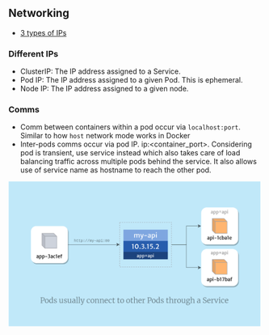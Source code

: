 ## Networking

- [3 types of IPs](#different-ips)

### Different IPs

- ClusterIP: The IP address assigned to a Service.
- Pod IP: The IP address assigned to a given Pod. This is ephemeral.
- Node IP: The IP address assigned to a given node.

### Comms

- Comm between containers within a pod occur via `localhost:port`. Similar to how `host` network mode works in Docker
- Inter-pods comms occur via pod IP. ip:<container_port>. Considering pod is transient, use service instead which also takes care of load balancing traffic across multiple pods behind the service. It also allows use of service name as hostname to reach the other pod.

[<img src="./inter-pod-comm.png" width="500"/>](./inter-pod-comm.png)


